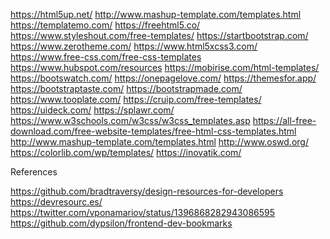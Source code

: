 https://html5up.net/
<PostResource
    image=""
    url=""
    title=""
    description=""
  />
http://www.mashup-template.com/templates.html
<PostResource
    image=""
    url=""
    title=""
    description=""
  />
https://templatemo.com/
<PostResource
    image=""
    url=""
    title=""
    description=""
  />
https://freehtml5.co/
https://www.styleshout.com/free-templates/
https://startbootstrap.com/
https://www.zerotheme.com/
https://www.html5xcss3.com/
https://www.free-css.com/free-css-templates
https://www.hubspot.com/resources
https://mobirise.com/html-templates/
https://bootswatch.com/
https://onepagelove.com/
https://themesfor.app/
https://bootstraptaste.com/
https://bootstrapmade.com/
https://www.tooplate.com/
https://cruip.com/free-templates/
https://uideck.com/
https://splawr.com/
https://www.w3schools.com/w3css/w3css_templates.asp
https://all-free-download.com/free-website-templates/free-html-css-templates.html
http://www.mashup-template.com/templates.html
http://www.oswd.org/
https://colorlib.com/wp/templates/
https://inovatik.com/


References

https://github.com/bradtraversy/design-resources-for-developers
https://devresourc.es/
https://twitter.com/vponamariov/status/1396868282943086595
https://github.com/dypsilon/frontend-dev-bookmarks